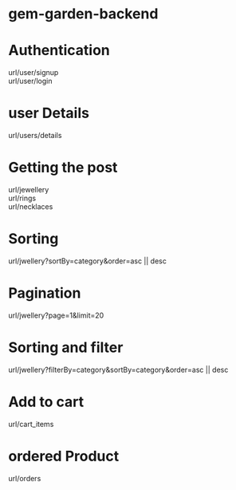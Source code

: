 # gem-garden-backend


# Authentication
url/user/signup <br/>
url/user/login

# user Details
url/users/details

# Getting the post 
url/jewellery <br/>
url/rings    <br/>
url/necklaces  <br/>

# Sorting
url/jwellery?sortBy=category&order=asc || desc

# Pagination 
url/jwellery?page=1&limit=20

# Sorting and filter
url/jwellery?filterBy=category&sortBy=category&order=asc || desc

# Add to cart
 url/cart_items

 # ordered Product
  url/orders



